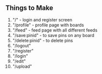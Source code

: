 ## Things to Make
1. "/" - login and register screen
2. "/profile" - profile page with boards
3. "/feed" - feed page with all different feeds
4. "/save:pinid" -  to save pins on any board
5. "/delete:pinid" - to delete pins
6. "/logout" 
7. "/register"
8. "/login"
9. "/edit"
10. "/upload"